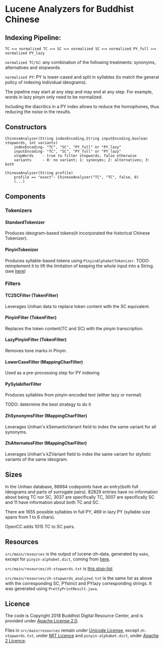# Lucene Analyzers for Buddhist Chinese

## Indexing Pipeline:

```
TC ⟾ normalized TC ⟾ SC ⟾ normalized SC ⟾ normalized PY_full ⟾ normalized PY_lazy
```

`normalized TC/SC`: any combination of the following treatments: synonyms, alternatives and stopwords.

`normalized PY`: PY is lower-cased and split in syllables (to match the general policy of indexing individual ideograms).

The pipeline may start at any step and may end at any step.
For example, words in lazy pinyin only need to be normalized.

Including the diacritics in a PY index allows to reduce the homophones, thus reducing the noise in the results.

## Constructors

```
ChineseAnalyzer(String indexEncoding,String inputEncoding,boolean stopwords, int variants) 
    indexEncoding- "TC", "SC", "PY_full" or "PY_lazy"
    inputEncoding- "TC", "SC", "PY_full" or "PY_lazy"
    stopWords    - true to filter stopwords, false otherwise
    variants     - 0: no variant; 1: synonyms; 2: alternatives; 3: both
```

```
ChineseAnalyzer(String profile)
    profile == "exact"- ChineseAnalyzer("TC", "TC", false, 0)
    (...)
```

## Components

### Tokenizers

#### StandardTokenizer

Produces ideogram-based tokens(it incorporated the historical Chinese Tokenizer). 

#### PinyinTokenizer

Produces syllable-based tokens using `PinyinAlphabetTokenizer`.
TODO: reimplement it to lift the limitation of keeping the whole input into a String. (see [here](src/main/java/io/bdrc/lucene/zh/PinyinAlphabetTokenizer.java)) 

### Filters

#### TC2SCFilter (TokenFilter)

Leverages Unihan data to replace token content with the SC equivalent.

#### PinyinFilter (TokenFilter)

Replaces the token content(TC and SC) with the pinyin transcription. 

#### LazyPinyinFilter (TokenFilter)

Removes tone marks in Pinyin.

#### LowerCaseFilter (MappingCharFilter)

Used as a pre-processing step for PY indexing

#### PySylabifierFilter

Produces syllables from pinyin-encoded text (either lazy or normal)

TODO: determine the best strategy to do it

#### ZhSynonymsFilter (MappingCharFilter)

Leverages Unihan's kSemanticVariant field to index the same variant for all synonyms.

#### ZhAlternatesFilter (MappingCharFilter)

Leverages Unihan's kZVariant field to index the same variant for stylistic variants of the same ideogram.

## Sizes

In the Unihan database, 88884 codepoints have an entry(both full ideograms and parts of surrogate pairs).
82829 entries have no information about being TC nor SC, 3037 are specifically TC, 3007 are specifically SC and 11 have information about both TC and SC.

There are 1655 possible syllables in full PY, 469 in lazy PY (syllable size spans from 1 to 6 chars).

OpenCC adds 1015 TC to SC pairs.

## Resources

`src/main/resources` is the output of lucene-zh-data, generated by `make`, except for `pinyin-alphabet.dict`, coming from [here](https://github.com/medcl/elasticsearch-analysis-pinyin/tree/master/src/main/resources).

`src/main/resources/zh-stopwords.txt` is [this stop-list](https://github.com/stopwords-iso/stopwords-zh/blob/master/stopwords-zh.txt) 

`src/main/resources/zh-stopwords_analyzed.txt` is the same list as above with the corresponding SC, PYstrict and PYlazy corresponding strings. It was generated using `PrettyPrintResult.java`.

## Licence
The code is Copyright 2018 Buddhist Digital Resource Center, and is provided under [Apache License 2.0](LICENSE).

Files in `src/main/resources` remain under [Unicode License](http://unicode.org/copyright.html), except `zh-stopwords.txt`, under [MIT Licence](https://opensource.org/licenses/MIT) and `pinyin-alphabet.dict`, under [Apache 2 Licence](LICENCE).